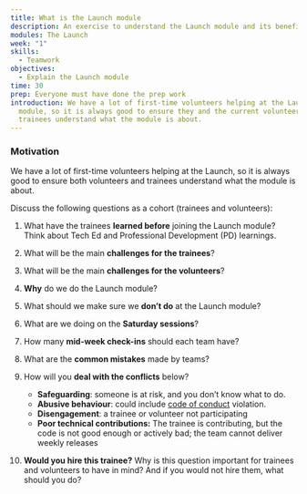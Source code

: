 ```yaml
---
title: What is the Launch module
description: An exercise to understand the Launch module and its benefits, outcome and challenges.
modules: The Launch
week: "1"
skills:
  - Teamwork
objectives:
  - Explain the Launch module
time: 30
prep: Everyone must have done the prep work
introduction: We have a lot of first-time volunteers helping at the Launch
  module, so it is always good to ensure they and the current volunteers and
  trainees understand what the module is about.
---
```


### Motivation

We have a lot of first-time volunteers helping at the Launch, so it is always good to ensure both volunteers and trainees understand what the module is about.

Discuss the following questions as a cohort (trainees and volunteers):

1. What have the trainees **learned before** joining the Launch module? Think about Tech Ed and Professional Development (PD) learnings.

2. What will be the main **challenges for the trainees**?

3. What will be the main **challenges for the volunteers**?

4. **Why** do we do the Launch module?

5. What should we make sure we **don’t do** at the Launch module?

6. What are we doing on the **Saturday sessions**?

7. How many **mid-week check-ins** should each team have?

8. What are the **common mistakes** made by teams?

9. How will you **deal with the conflicts** below?

   - **Safeguarding**: someone is at risk, and you don’t know what to do.
   - **Abusive behaviour**: could include [code of conduct](https://codeyourfuture.io/about/code-of-conduct/) violation.
   - **Disengagement**: a trainee or volunteer not participating
   - **Poor technical contributions:** The trainee is contributing, but the code is not good enough or actively bad; the team cannot deliver weekly releases

10. **Would you hire this trainee?** Why is this question important for trainees and volunteers to have in mind? And if you would not hire them, what should you do?
